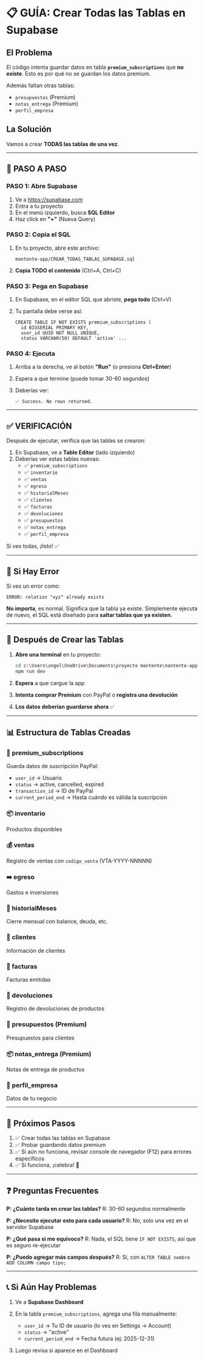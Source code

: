 # 📋 GUÍA: Crear Todas las Tablas en Supabase

## El Problema
El código intenta guardar datos en tabla **`premium_subscriptions`** que **no existe**. Esto es por qué no se guardan los datos premium.

Además faltan otras tablas:
- `presupuestos` (Premium)
- `notas_entrega` (Premium)
- `perfil_empresa`

## La Solución
Vamos a crear **TODAS las tablas de una vez**.

---

## 🚀 PASO A PASO

### PASO 1: Abre Supabase
1. Ve a https://supabase.com
2. Entra a tu proyecto
3. En el menú izquierdo, busca **SQL Editor**
4. Haz click en **"+"** (Nueva Query)

### PASO 2: Copia el SQL
1. En tu proyecto, abre este archivo:
   ```
   mantente-app/CREAR_TODAS_TABLAS_SUPABASE.sql
   ```

2. **Copia TODO el contenido** (Ctrl+A, Ctrl+C)

### PASO 3: Pega en Supabase
1. En Supabase, en el editor SQL que abriste, **pega todo** (Ctrl+V)

2. Tu pantalla debe verse así:
   ```
   CREATE TABLE IF NOT EXISTS premium_subscriptions (
     id BIGSERIAL PRIMARY KEY,
     user_id UUID NOT NULL UNIQUE,
     status VARCHAR(50) DEFAULT 'active' ...
   ```

### PASO 4: Ejecuta
1. Arriba a la derecha, ve al botón **"Run"** (o presiona **Ctrl+Enter**)

2. Espera a que termine (puede tomar 30-60 segundos)

3. Deberías ver:
   ```
   ✅ Success. No rows returned.
   ```

---

## ✅ VERIFICACIÓN

Después de ejecutar, verifica que las tablas se crearon:

1. En Supabase, ve a **Table Editor** (lado izquierdo)
2. Deberías ver estas tablas nuevas:
   - ✅ `premium_subscriptions`
   - ✅ `inventario`
   - ✅ `ventas`
   - ✅ `egreso`
   - ✅ `historialMeses`
   - ✅ `clientes`
   - ✅ `facturas`
   - ✅ `devoluciones`
   - ✅ `presupuestos`
   - ✅ `notas_entrega`
   - ✅ `perfil_empresa`

Si ves todas, ¡listo! ✅

---

## 🔧 Si Hay Error

Si ves un error como:
```
ERROR: relation "xyz" already exists
```

**No importa**, es normal. Significa que la tabla ya existe. Simplemente ejecuta de nuevo, el SQL está diseñado para **saltar tablas que ya existen**.

---

## 💾 Después de Crear las Tablas

1. **Abre una terminal** en tu proyecto:
   ```bash
   cd c:\Users\angel\OneDrive\Documents\proyecto mantente\mantente-app
   npm run dev
   ```

2. **Espera** a que cargue la app

3. **Intenta comprar Premium** con PayPal o **registra una devolución**

4. **Los datos deberían guardarse ahora** ✅

---

## 📊 Estructura de Tablas Creadas

### 💎 premium_subscriptions
Guarda datos de suscripción PayPal:
- `user_id` → Usuario
- `status` → active, cancelled, expired
- `transaction_id` → ID de PayPal
- `current_period_end` → Hasta cuándo es válida la suscripción

### 📦 inventario
Productos disponibles

### 💰 ventas
Registro de ventas con `codigo_venta` (VTA-YYYY-NNNNN)

### ➡️ egreso
Gastos e inversiones

### 📅 historialMeses
Cierre mensual con balance, deuda, etc.

### 👥 clientes
Información de clientes

### 📄 facturas
Facturas emitidas

### 🔄 devoluciones
Registro de devoluciones de productos

### 💼 presupuestos (Premium)
Presupuestos para clientes

### 📦 notas_entrega (Premium)
Notas de entrega de productos

### 🏢 perfil_empresa
Datos de tu negocio

---

## 🎯 Próximos Pasos

1. ✅ Crear todas las tablas en Supabase
2. ✅ Probar guardando datos premium
3. ✅ Si aún no funciona, revisar console de navegador (F12) para errores específicos
4. ✅ Si funciona, ¡celebra! 🎉

---

## ❓ Preguntas Frecuentes

**P: ¿Cuánto tarda en crear las tablas?**
R: 30-60 segundos normalmente

**P: ¿Necesito ejecutar esto para cada usuario?**
R: No, solo una vez en el servidor Supabase

**P: ¿Qué pasa si me equivoco?**
R: Nada, el SQL tiene `IF NOT EXISTS`, así que es seguro re-ejecutar

**P: ¿Puedo agregar más campos después?**
R: Sí, con `ALTER TABLE nombre ADD COLUMN campo tipo;`

---

## 📞 Si Aún Hay Problemas

1. Ve a **Supabase Dashboard**
2. En la tabla `premium_subscriptions`, agrega una fila manualmente:
   - `user_id` → Tu ID de usuario (lo ves en Settings → Account)
   - `status` → "active"
   - `current_period_end` → Fecha futura (ej: 2025-12-31)

3. Luego revisa si aparece en el Dashboard
